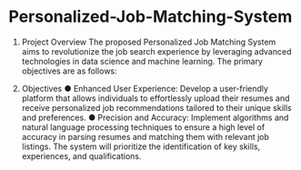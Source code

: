 # Personalized-Job-Matching-System

1. Project Overview
The proposed Personalized Job Matching System aims to revolutionize the job search experience
by leveraging advanced technologies in data science and machine learning. The primary
objectives are as follows:

2. Objectives
  ● Enhanced User Experience: Develop a user-friendly platform that allows individuals to effortlessly upload their resumes and receive personalized job recommendations tailored to their unique skills and preferences.
  ● Precision and Accuracy: Implement algorithms and natural language processing techniques to ensure a high level of accuracy in parsing resumes and matching them with
relevant job listings. The system will prioritize the identification of key skills, experiences, and qualifications.
